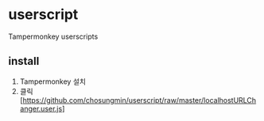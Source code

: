 # userscript
Tampermonkey userscripts

## install
1. Tampermonkey 설치
2. 클릭 [https://github.com/chosungmin/userscript/raw/master/localhostURLChanger.user.js]

